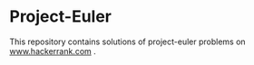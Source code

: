 # Project-Euler
This repository contains solutions of project-euler problems on www.hackerrank.com .
